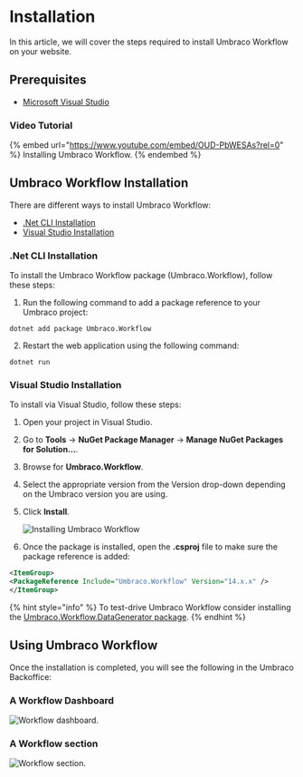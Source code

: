 # Installation

In this article, we will cover the steps required to install Umbraco Workflow on your website.

## Prerequisites

* [Microsoft Visual Studio](https://visualstudio.microsoft.com/)

### Video Tutorial

{% embed url="https://www.youtube.com/embed/OUD-PbWESAs?rel=0" %}
Installing Umbraco Workflow.
{% endembed %}

## Umbraco Workflow Installation

There are different ways to install Umbraco Workflow:

* [.Net CLI Installation](installing-workflow.md#net-cli-installation)
* [Visual Studio Installation](installing-workflow.md#visual-studio-installation)

### .Net CLI Installation

To install the Umbraco Workflow package (Umbraco.Workflow), follow these steps:

1. Run the following command to add a package reference to your Umbraco project:

```console
dotnet add package Umbraco.Workflow
```

2. Restart the web application using the following command:

```console
dotnet run
```

### Visual Studio Installation

To install via Visual Studio, follow these steps:

1. Open your project in Visual Studio.
2. Go to **Tools** -> **NuGet Package Manager** -> **Manage NuGet Packages for Solution...**.
3. Browse for **Umbraco.Workflow**.
4. Select the appropriate version from the Version drop-down depending on the Umbraco version you are using.
5. Click **Install**.

    ![Installing Umbraco Workflow](../images/VS_Installation-v14.png)
6. Once the package is installed, open the **.csproj** file to make sure the package reference is added:

```xml
<ItemGroup>
<PackageReference Include="Umbraco.Workflow" Version="14.x.x" />
</ItemGroup>
```

{% hint style="info" %}
To test-drive Umbraco Workflow consider installing the [Umbraco.Workflow.DataGenerator package](../data-generator/data-generator.md).
{% endhint %}

## Using Umbraco Workflow

Once the installation is completed, you will see the following in the Umbraco Backoffice:

### A Workflow Dashboard

![Workflow dashboard.](../images/ContentSectionAfterInstall.png)

### A Workflow section

![Workflow section.](../images/workflow-section-v14.png)
